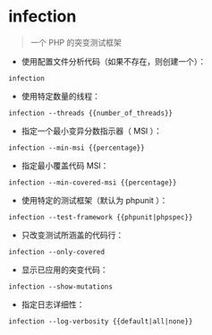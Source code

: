 # infection

> 一个 PHP 的突变测试框架

- 使用配置文件分析代码（如果不存在，则创建一个）：

`infection`

- 使用特定数量的线程：

`infection --threads {{number_of_threads}}`

- 指定一个最小变异分数指示器（ MSI ）：

`infection --min-msi {{percentage}}`

- 指定最小覆盖代码 MSI：

`infection --min-covered-msi {{percentage}}`

- 使用特定的测试框架（默认为 phpunit ）：

`infection --test-framework {{phpunit|phpspec}}`

- 只改变测试所涵盖的代码行：

`infection --only-covered`

- 显示已应用的突变代码：

`infection --show-mutations`

- 指定日志详细性：

`infection --log-verbosity {{default|all|none}}`

[#]: contributors: ([玉叶])